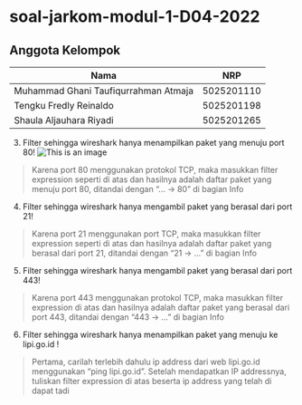 # soal-jarkom-modul-1-D04-2022 

## Anggota Kelompok
| **Nama** | **NRP** |
| ------ | ------ |
| Muhammad Ghani Taufiqurrahman Atmaja | 5025201110 |
| Tengku Fredly Reinaldo | 5025201198 |
| Shaula Aljauhara Riyadi | 5025201265 |

3. Filter sehingga wireshark hanya menampilkan paket yang menuju port 80! 
![This is an image](/assets/images/3.jpg)
> Karena port 80 menggunakan protokol TCP, maka masukkan filter expression seperti di
atas dan hasilnya adalah daftar paket yang menuju port 80, ditandai dengan “... -> 80” di
bagian Info

4. Filter sehingga wireshark hanya mengambil paket yang berasal dari port 21!
> Karena port 21 menggunakan port TCP, maka masukkan filter expression seperti di atas
dan hasilnya adalah daftar paket yang berasal dari port 21, ditandai dengan “21 -> …” di
bagian Info

5. Filter sehingga wireshark hanya mengambil paket yang berasal dari port 443!
> Karena port 443 menggunakan protokol TCP, maka masukkan filter expression di atas
dan hasilnya adalah daftar paket yang berasal dari port 443, ditandai dengan “443 -> …”
di bagian Info

6. Filter sehingga wireshark hanya menampilkan paket yang menuju ke lipi.go.id !
> Pertama, carilah terlebih dahulu ip address dari web lipi.go.id menggunakan “ping
lipi.go.id”. Setelah mendapatkan IP addressnya, tuliskan filter expression di atas beserta
ip address yang telah di dapat tadi

